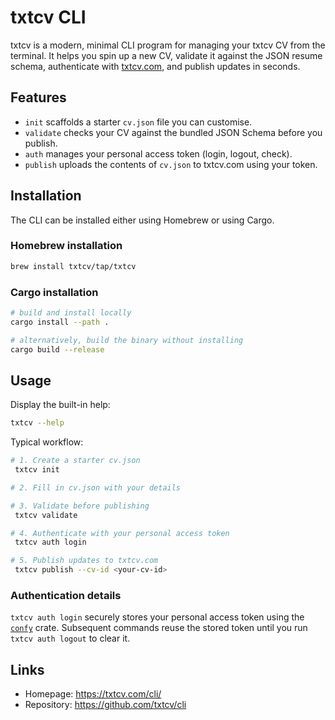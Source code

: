 # txtcv CLI

txtcv is a modern, minimal CLI program for managing your txtcv CV from the terminal. It
helps you spin up a new CV, validate it against the JSON resume schema, authenticate
with [txtcv.com], and publish updates in seconds.

## Features
- `init` scaffolds a starter `cv.json` file you can customise.
- `validate` checks your CV against the bundled JSON Schema before you publish.
- `auth` manages your personal access token (login, logout, check).
- `publish` uploads the contents of `cv.json` to txtcv.com using your token.

## Installation

The CLI can be installed either using Homebrew or using Cargo.

### Homebrew installation

```sh
brew install txtcv/tap/txtcv
```

### Cargo installation

```sh
# build and install locally
cargo install --path .

# alternatively, build the binary without installing
cargo build --release
```

## Usage
Display the built-in help:
```sh
txtcv --help
```

Typical workflow:
```sh
# 1. Create a starter cv.json
 txtcv init

# 2. Fill in cv.json with your details

# 3. Validate before publishing
 txtcv validate

# 4. Authenticate with your personal access token
 txtcv auth login

# 5. Publish updates to txtcv.com
 txtcv publish --cv-id <your-cv-id>
```

### Authentication details
`txtcv auth login` securely stores your personal access token using the
[`confy`](https://docs.rs/confy/latest/confy/) crate. Subsequent commands reuse the
stored token until you run `txtcv auth logout` to clear it.

## Links
- Homepage: https://txtcv.com/cli/
- Repository: https://github.com/txtcv/cli

[txtcv.com]: https://txtcv.com
